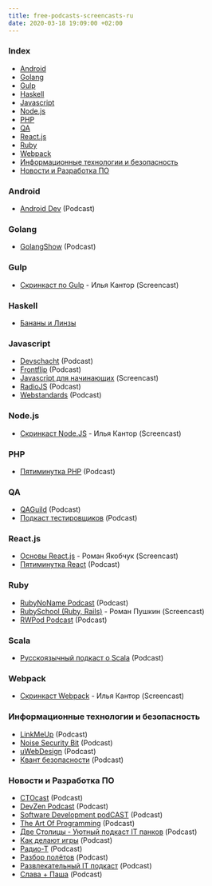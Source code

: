 ```yaml
---
title: free-podcasts-screencasts-ru
date: 2020-03-18 19:09:00 +02:00
---
```


### Index

* [Android](#android)
* [Golang](#golang)
* [Gulp](#gulp)
* [Haskell](#haskell)
* [Javascript](#javascript)
* [Node.js](#nodejs)
* [PHP](#php)
* [QA](#qa)
* [React.js](#reactjs)
* [Ruby](#ruby)
* [Webpack](#webpack)
* [Информационные технологии и безопасность](#Информационные-технологии-и-безопасность)
* [Новости и Разработка ПО](#Новости-и-Разработка-ПО)


### Android

* [Android Dev](http://apptractor.ru/AndroidDev) (Podcast)


### Golang

* [GolangShow](https://golangshow.com) (Podcast)


### Gulp

* [Скринкаст по Gulp](http://learn.javascript.ru/screencast/gulp) - Илья Кантор (Screencast)


### Haskell

* [Бананы и Линзы](https://bananasandlenses.net)


### Javascript

* [Devschacht](https://soundcloud.com/devschacht) (Podcast)
* [Frontflip](http://frontflip.me) (Podcast)
* [Javascript для начинающих](http://www.magisters.org/education/course/js-for-beginners) (Screencast)
* [RadioJS](http://radiojs.ru) (Podcast)
* [Webstandards](https://soundcloud.com/web-standards) (Podcast)


### Node.js

* [Скринкаст Node.JS](https://learn.javascript.ru/screencast/nodejs) - Илья Кантор (Screencast)


### PHP

* [Пятиминутка PHP](http://5minphp.ru) (Podcast)


### QA

* [QAGuild](http://automation-remarks.com/podcast) (Podcast)
* [Подкаст тестировщиков](http://radio-qa.com) (Podcast)


### React.js

* [Основы React.js](http://learn.javascript.ru/screencast/react) - Роман Якобчук (Screencast)
* [Пятиминутка React](http://5minreact.ru) (Podcast)


### Ruby

* [RubyNoName Podcast](http://rubynoname.ru) (Podcast)
* [RubySchool (Ruby, Rails)](http://rubyschool.us) - Роман Пушкин (Screencast)
* [RWPod Podcast](http://rwpod.com) (Podcast)


### Scala

* [Русскоязычный подкаст о Scala](https://scalalaz.ru) (Podcast)


### Webpack

* [Скринкаст Webpack](https://learn.javascript.ru/screencast/webpack) - Илья Кантор (Screencast)


### Информационные технологии и безопасность

* [LinkMeUp](http://linkmeup.ru) (Podcast)
* [Noise Security Bit](https://noisebit.podster.fm) (Podcast)
* [uWebDesign](https://uwebdesign.ru) (Podcast)
* [Квант безопасности](https://soundcloud.com/nikita-remezov) (Podcast)


### Новости и Разработка ПО

* [CTOcast](http://ctocast.com) (Podcast)
* [DevZen Podcast](https://devzen.ru) (Podcast)
* [Software Development podCAST](https://sdcast.ksdaemon.ru) (Podcast)
* [The Art Of Programming](https://theartofprogramming.podbean.com) (Podcast)
* [Две Столицы - Уютный подкаст IT панков](http://www.2capitals.space) (Podcast)
* [Как делают игры](https://kdicast.com) (Podcast)
* [Радио-Т](https://radio-t.com) (Podcast)
* [Разбор полётов](http://razbor-poletov.com) (Podcast)
* [Развлекательный IT подкаст](http://radioma.org) (Podcast)
* [Слава + Паша](https://it.asm0dey.ru) (Podcast)
